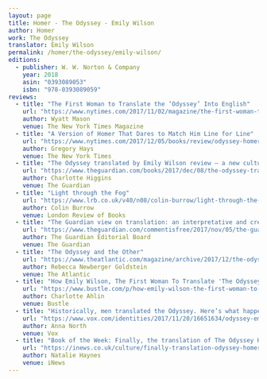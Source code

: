 ```yaml
---
layout: page
title: Homer - The Odyssey - Emily Wilson
author: Homer
work: The Odyssey
translator: Emily Wilson
permalink: /homer/the-odyssey/emily-wilson/
editions:
  - publisher: W. W. Norton & Company
    year: 2018
    asin: "0393089053"
    isbn: "978-0393089059"
reviews:
  - title: "The First Woman to Translate the ‘Odyssey’ Into English"
    url: "https://www.nytimes.com/2017/11/02/magazine/the-first-woman-to-translate-the-odyssey-into-english.html"
    author: Wyatt Mason
    venue: The New York Times Magazine
  - title: "A Version of Homer That Dares to Match Him Line for Line"
    url: "https://www.nytimes.com/2017/12/05/books/review/odyssey-homer-emily-wilson-translation.html"
    author: Gregory Hays
    venue: The New York Times
  - title: "The Odyssey translated by Emily Wilson review – a new cultural landmark"
    url: "https://www.theguardian.com/books/2017/dec/08/the-odyssey-translated-emily-wilson-review"
    author: Charlotte Higgins
    venue: The Guardian
  - title: "Light through the Fog"
    url: "https://www.lrb.co.uk/v40/n08/colin-burrow/light-through-the-fog"
    author: Colin Burrow
    venue: London Review of Books
  - title: "The Guardian view on translation: an interpretative and creative act"
    url: "https://www.theguardian.com/commentisfree/2017/nov/05/the-guardian-view-on-translation-an-interpretative-and-creative-act"
    author: The Guardian Editorial Board
    venue: The Guardian
  - title: "The Odyssey and the Other"
    url: "https://www.theatlantic.com/magazine/archive/2017/12/the-odyssey-and-the-other/544110/"
    author: Rebecca Newberger Goldstein
    venue: The Atlantic
  - title: "How Emily Wilson, The First Woman To Translate 'The Odyssey' Into English, Is Rethinking Gender Roles In The Greek Epic"
    url: "https://www.bustle.com/p/how-emily-wilson-the-first-woman-to-translate-the-odyssey-into-english-is-rethinking-gender-roles-in-the-greek-epic-3540304"
    author: Charlotte Ahlin
    venue: Bustle
  - title: "Historically, men translated the Odyssey. Here’s what happened when a woman took the job."
    url: "https://www.vox.com/identities/2017/11/20/16651634/odyssey-emily-wilson-translation-first-woman-english"
    author: Anna North
    venue: Vox
  - title: "Book of the Week: Finally, the translation of The Odyssey Homer deserves"
    url: "https://inews.co.uk/culture/finally-translation-odyssey-homer-deserves/"
    author: Natalie Haynes
    venue: iNews
---
```

